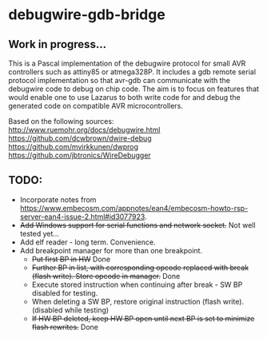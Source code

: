 # debugwire-gdb-bridge
## Work in progress...
This is a Pascal implementation of the debugwire protocol for small AVR controllers such as attiny85 or atmega328P. It includes a gdb remote serial protocol implementation so that avr-gdb can communicate with the debugwire code to debug on chip code. The aim is to focus on features that would enable one to use Lazarus to both write code for and debug the generated code on compatible AVR microcontrollers.

Based on the following sources:  
http://www.ruemohr.org/docs/debugwire.html  
https://github.com/dcwbrown/dwire-debug  
https://github.com/mvirkkunen/dwprog  
https://github.com/jbtronics/WireDebugger  

## TODO:
* Incorporate notes from https://www.embecosm.com/appnotes/ean4/embecosm-howto-rsp-server-ean4-issue-2.html#id3077923.
* ~~Add Windows support for serial functions and network socket.~~ Not well tested yet...
* Add elf reader - long term. Convenience.
* Add breakpoint manager for more than one breakpoint.
  * ~~Put first BP in HW~~ Done
  * ~~Further BP in list, with corresponding opcode replaced with break (flash write). Store opcode in manager.~~ Done
  * Execute stored instruction when continuing after break - SW BP disabled for testing.
  * When deleting a SW BP, restore original instruction (flash write). (disabled while testing)
  * ~~If HW BP deleted, keep HW BP open until next BP is set to minimize flash rewrites.~~ Done
